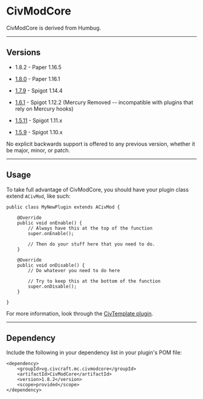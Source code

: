 # CivModCore

CivModCore is derived from Humbug.

----

## Versions

* 1.8.2 - Paper 1.16.5

* [1.8.0](https://github.com/CivClassic/CivModCore/tree/08ad95297eb041cf99bd0eb0aaffc70ca87af4f2) - Paper 1.16.1

* [1.7.9](https://github.com/CivClassic/CivModCore/tree/306b4f7268a3c5d3bd551fe66992f2a4335e86f7) - Spigot 1.14.4

* [1.6.1](https://github.com/CivClassic/CivModCore/tree/8d1043b7ad4bcf3ffe30d87ee5e974f1dd111113) - Spigot 1.12.2 (Mercury Removed -- incompatible with plugins that rely on Mercury hooks)

* [1.5.11](https://github.com/CivClassic/CivModCore/tree/d88d6bbcf231616dc1c7bc08a3fabc0f57911613) - Spigot 1.11.x

* [1.5.9](https://github.com/CivClassic/CivModCore/tree/a55880dd11bee3612f5aa842412119775b3bcb91) - Spigot 1.10.x

No explicit backwards support is offered to any previous version, whether it be major, minor, or patch.

----

## Usage

To take full advantage of CivModCore, you should have your plugin class extend `ACivMod`, like such:

    public class MyNewPlugin extends ACivMod {
    
        @Override
        public void onEnable() {
            // Always have this at the top of the function
            super.onEnable();
            
            // Then do your stuff here that you need to do.
        }
    
        @Override
        public void onDisable() {
            // Do whatever you need to do here
        
            // Try to keep this at the bottom of the function
            super.onDisable();
        }
    
    }

For more information, look through the [CivTemplate plugin](https://github.com/CivClassic/CivTemplate/blob/master/src/main/java/io/protonull/template/TemplatePlugin.java).

----

## Dependency

Include the following in your dependency list in your plugin's POM file:

    <dependency>
        <groupId>vg.civcraft.mc.civmodcore</groupId>
        <artifactId>CivModCore</artifactId>
        <version>1.8.2</version>
        <scope>provided</scope>
    </dependency>

